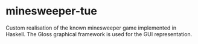 # minesweeper-tue
Custom realisation of the known minesweeper game implemented in Haskell.
The Gloss graphical framework is used for the GUI representation.
